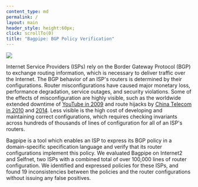```yaml
---
content_type: md
permalink: /
layout: main
header_style: height:60px;
click: scrollTo(0)
title: "Bagpipe: BGP Policy Verification"
---
```


<img src="/bagpipe/assets/logo-large.png">


Internet Service Providers (ISPs) rely on the Border Gateway Protocol (BGP) to exchange routing information, which is necessary to deliver traffic over the Internet. The BGP behavior of an ISP's routers is determined by their configurations. Router misconfigurations have caused major monetary loss, performance degradation, service outages, and security violations. Some of the effects of misconfiguration are highly visible, such as the worldwide extended downtime of [YouTube in 2009][BGP-YT] and route hijacks by [China Telecom in 2010][BGP-CT10] and [2014][BGP-CT14]. Less visible is the high cost of developing and maintaining correct configurations, which requires checking invariants across hundreds of thousands of lines of configuration for all of an ISP's routers. 

Bagpipe is a tool which enables an ISP to express its BGP policy in a domain-specific specification language and verify that its router configurations implement this policy. We evaluated Bagpipe on Internet2 and Selfnet, two ISPs with a combined total of over 100,000 lines of router configuration. We identified and expressed policies for these ISPs, and found 19 inconsistencies between the policies and the router configurations without issuing any false positives.

[BGP-YT]: http://research.dyn.com/2008/02/pakistan-hijacks-youtube-1/ 
[BGP-CT10]: http://research.dyn.com/2010/11/chinas-18-minute-mystery/
[BGP-CT14]: http://research.dyn.com/2014/11/chinese-routing-errors-redirect-russian-traffic/
